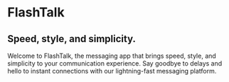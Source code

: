 # FlashTalk

## Speed, style, and simplicity.

Welcome to FlashTalk, the messaging app that brings speed, style, and
simplicity to your communication experience. Say goodbye to delays and
hello to instant connections with our lightning-fast messaging platform.
